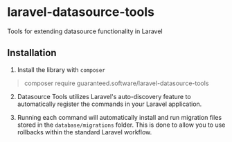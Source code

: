 # laravel-datasource-tools
Tools for extending datasource functionality in Laravel

## Installation

1. Install the library with `composer`
> composer require guaranteed.software/laravel-datasource-tools

2. Datasource Tools utilizes Laravel's auto-discovery feature to automatically register 
   the commands in your Laravel application.


3. Running each command will automatically install and run migration files stored in the
   `database/migrations` folder.  This is done to allow you to use rollbacks within the
   standard Laravel workflow.
